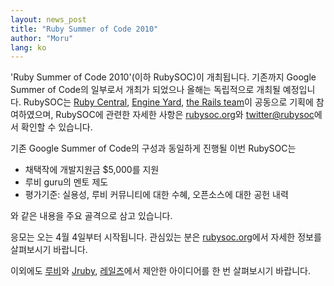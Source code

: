```yaml
---
layout: news_post
title: "Ruby Summer of Code 2010"
author: "Moru"
lang: ko
---
```


\'Ruby Summer of Code 2010\'(이하 RubySOC)이 개최됩니다. 기존까지 Google Summer of
Code의 일부로서 개최가 되었으나 올해는 독립적으로 개최될 예정입니다. RubySOC는 [Ruby Central][1],
[Engine Yard][2], [the Rails team][3]이 공동으로 기획에 참여하였으며, RubySOC에 관련한 자세한
사항은 [rubysoc.org][4]와 [twitter@rubysoc][5]에서 확인할 수 있습니다.

기존 Google Summer of Code의 구성과 동일하게 진행될 이번 RubySOC는

* 채택작에 개발지원금 $5,000를 지원
* 루비 guru의 멘토 제도
* 평가기준: 실용성, 루비 커뮤니티에 대한 수혜, 오픈소스에 대한 공헌 내력

와 같은 내용을 주요 골격으로 삼고 있습니다.

응모는 오는 4월 4일부터 시작됩니다. 관심있는 분은 [rubysoc.org][4]에서 자세한 정보를 살펴보시기 바랍니다.

이외에도 [루비][6]와 [Jruby][7], [레일즈][8]에서 제안한 아이디어를 한 번 살펴보시기 바랍니다.



[1]: http://rubycentral.org/
[2]: http://www.engineyard.com/blog/2010/ruby-summer-of-code-is-here/
[3]: http://weblog.rubyonrails.org/2010/3/24/ruby-summer-of-code
[4]: http://rubysoc.org/
[5]: http://twitter.com/rubysoc
[6]: https://bugs.ruby-lang.org/wiki/ruby/SummerOfCode2010
[7]: http://wiki.jruby.org/RubySummerOfCode2010
[8]: http://wiki.rubyonrails.org/rubysoc/2010/ideas
